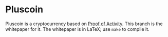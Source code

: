 # Pluscoin
Pluscoin is a cryptocurrency based on
[Proof of Activity](https://bitcointalk.org/index.php?topic=102355.0). This
branch is the whitepaper for it. The whitepaper is in LaTeX; use `make` to
compile it.
